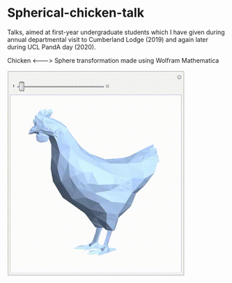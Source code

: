 # Spherical-chicken-talk
Talks, aimed at first-year undergraduate students which I have given during annual departmental visit to Cumberland Lodge (2019) and again later during UCL PandA day (2020). 

Chicken <---> Sphere transformation made using Wolfram Mathematica

![Alt Text](https://github.com/Dom98/Spherical-chicken-talk/blob/main/chicken.gif)

